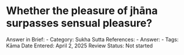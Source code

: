 # Whether the pleasure of jhāna surpasses sensual pleasure?

Answer in Brief: -
 Category: Sukha
Sutta References: -
Answer: -
Tags: Kāma
Date Entered: April 2, 2025
Review Status: Not started